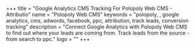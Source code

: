 +++
title = "Google Analytics CMS Tracking For Polopoly Web CMS - Attributio"
name = "Polopoly Web CMS"
keywords = "polopoly, , google analytics, cms, adwords, facebook, ppc, attribution, track leads, conversion tracking"
description = "Connect Google Analytics with Polopoly Web CMS to find out where your leads are coming from. Track leads from the source - from search to ppc."
logo = ""
+++
